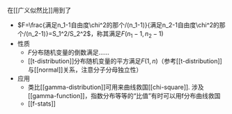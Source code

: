 在[[广义似然比]]用到了
- $F=\frac{满足n_1-1自由度\chi^2的那个/(n_1-1)}{满足n_2-1自由度\chi^2的那个/(n_2-1)}=S_1^2/S_2^2$，称其满足$F(n_1-1,n_2-1)$
- 性质
  - $F$分布随机变量的倒数满足……
  - [[t-distribution]]分布随机变量的平方满足$F(1,n)$（参考[[t-distribution]]与[[normal]]关系，注意分子分母独立性）
- 应用
  - 类比[[gamma-distribution]]可用来曲线救国[[chi-square]]. 涉及[[gamma-function]]，指数分布等等的“比值”有时可以用f分布曲线救国
  - [[f-stats]]